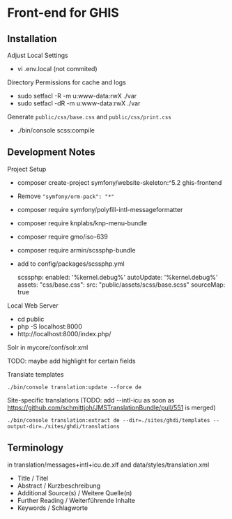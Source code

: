 Front-end for GHIS
==================

Installation
------------
Adjust Local Settings

- vi .env.local (not commited)

Directory Permissions for cache and logs

- sudo setfacl -R -m u:www-data:rwX ./var
- sudo setfacl -dR -m u:www-data:rwX ./var

Generate `public/css/base.css` and `public/css/print.css`

- ./bin/console scss:compile

Development Notes
-----------------
Project Setup

- composer create-project symfony/website-skeleton:^5.2 ghis-frontend
- Remove ``"symfony/orm-pack": "*"``
- composer require symfony/polyfill-intl-messageformatter
- composer require knplabs/knp-menu-bundle
- composer require gmo/iso-639
- composer require armin/scssphp-bundle
- add to config/packages/scssphp.yml

  scssphp:
    enabled: '%kernel.debug%'
    autoUpdate: '%kernel.debug%'
    assets:
        "css/base.css":
            src: "public/assets/scss/base.scss"
            sourceMap: true

Local Web Server
- cd public
- php -S localhost:8000
- http://localhost:8000/index.php/

Solr
in mycore/conf/solr.xml
  <!-- Only enabled in the "schemaless" data-driven example (assuming the client
       does not know what fields may be searched) because it's very expensive to index everything twice. -->
  <!-- <copyField source="*" dest="_text_"/> -->
  <copyField source="*_s" dest="_text_"/>
  <copyField source="*_ss" dest="_text_"/>
  <copyField source="*_t" dest="_text_"/>

TODO: maybe add highlight for certain fields
  <!--
  <copyField source="description_s" dest="highlight"/>
  <copyField source="text_t" dest="highlight"/>
  -->


Translate templates

    ./bin/console translation:update --force de

Site-specific translations (TODO: add --intl-icu as soon as https://github.com/schmittjoh/JMSTranslationBundle/pull/551 is merged)

    ./bin/console translation:extract de --dir=./sites/ghdi/templates --output-dir=./sites/ghdi/translations


Terminology
-----------
in translation/messages+intl+icu.de.xlf and data/styles/translation.xml

* Title / Titel
* Abstract / Kurzbeschreibung
* Additional Source(s) / Weitere Quelle(n)
* Further Reading / Weiterführende Inhalte
* Keywords / Schlagworte
